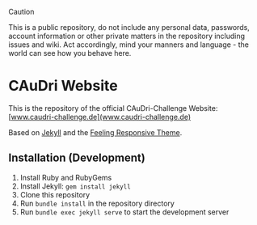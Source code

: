 > [!CAUTION]
> This is a public repository, do not include any personal data, passwords, account information or other private matters in the repository including issues and wiki. 
> Act accordingly, mind your manners and language - the world can see how you behave here.

# CAuDri Website

This is the repository of the official CAuDri-Challenge Website: [www.caudri-challenge.de](www.caudri-challenge.de)

Based on [Jekyll](https://jekyllrb.com/) and the [Feeling Responsive Theme](https://phlow.github.io/feeling-responsive/).



## Installation (Development)

1. Install Ruby and RubyGems
2. Install Jekyll: `gem install jekyll`
3. Clone this repository
4. Run `bundle install` in the repository directory
5. Run `bundle exec jekyll serve` to start the development server


